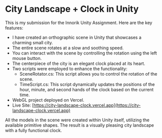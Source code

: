 # City Landscape + Clock in Unity

This is my submission for the Innorik Unity Assignment. Here are the key features:

- I have created an orthographic scene in Unity that showcases a charming small city.
- The entire scene rotates at a slow and soothing speed.
- You can interact with the scene by controlling the rotation using the left mouse button.
- The centerpiece of the city is an elegant clock placed at its heart.
- Two scripts were employed to enhance the functionality:
  - SceneRotator.cs: This script allows you to control the rotation of the scene.
  - TimeScript.cs: This script dynamically updates the positions of the hour, minute, and second hands of the clock based on the current time.
- WebGL project deployed on Vercel. 
- Live Site: [https://city-landscape-clock.vercel.app](https://city-landscape-clock.vercel.app)

All the models in the scene were created within Unity itself, utilizing the available primitive shapes. The result is a visually pleasing city landscape with a fully functional clock.
